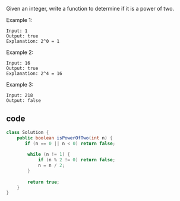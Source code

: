 Given an integer, write a function to determine if it is a power of two.

Example 1:
```
Input: 1
Output: true 
Explanation: 2^0 = 1
```
Example 2:
```
Input: 16
Output: true
Explanation: 2^4 = 16
```
Example 3:
```
Input: 218
Output: false
```

## code

```java
class Solution {
    public boolean isPowerOfTwo(int n) {
       if (n == 0 || n < 0) return false; 
          
        while (n != 1) { 
            if (n % 2 != 0) return false; 
            n = n / 2; 
        } 
        
        return true; 
    }
}
```
